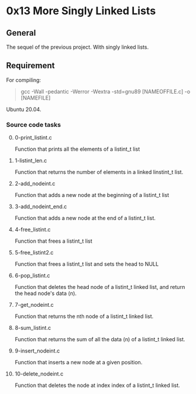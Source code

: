 # 0x13 More Singly Linked Lists

## General

The sequel of the previous project. With singly linked lists.

## Requirement

For compiling:
> gcc -Wall -pedantic -Werror -Wextra -std=gnu89 [NAMEOFFILE.c] -o [NAMEFILE]

Ubuntu 20.04.

### Source code tasks

0. 0-print_listint.c

    Function that prints all the elements of a listint_t list

1. 1-listint_len.c

    Function that returns the number of elements in a linked linstint_t list.

2. 2-add_nodeint.c

    Function that adds a new node at the beginning of a listint_t list

3. 3-add_nodeint_end.c

    Function that adds a new node at the end of a listint_t list.

4. 4-free_listint.c

    Function that frees a listint_t list

5. 5-free_listint2.c

    Function that frees a listint_t list and sets the head to NULL

6. 6-pop_listint.c

    Function that deletes the head node of a listint_t linked list, and return the head node's data (n).

7. 7-get_nodeint.c

    Function that returns the nth node of a listint_t linked list.

8. 8-sum_listint.c

    Function that returns the sum of all the data (n) of a listint_t linked list.

9. 9-insert_nodeint.c

    Function that inserts a new node at a given position.

10. 10-delete_nodeint.c

    Function that deletes the node at index index of a listint_t linked list.
